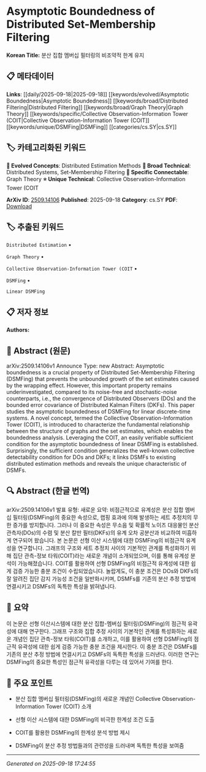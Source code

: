 
# Asymptotic Boundedness of Distributed Set-Membership Filtering

**Korean Title:** 분산 집합 멤버십 필터링의 비조약적 한계 유지

## 📋 메타데이터

**Links**: [[daily/2025-09-18|2025-09-18]] [[keywords/evolved/Asymptotic Boundedness|Asymptotic Boundedness]] [[keywords/broad/Distributed Filtering|Distributed Filtering]] [[keywords/broad/Graph Theory|Graph Theory]] [[keywords/specific/Collective Observation-Information Tower (COIT|Collective Observation-Information Tower (COIT]] [[keywords/unique/DSMFing|DSMFing]] [[categories/cs.SY|cs.SY]]

## 🏷️ 카테고리화된 키워드
**🚀 Evolved Concepts**: Distributed Estimation Methods
**🔬 Broad Technical**: Distributed Systems, Set-Membership Filtering
**🔗 Specific Connectable**: Graph Theory
**⭐ Unique Technical**: Collective Observation-Information Tower (COIT

**ArXiv ID**: [2509.14106](https://arxiv.org/abs/2509.14106)
**Published**: 2025-09-18
**Category**: cs.SY
**PDF**: [Download](https://arxiv.org/pdf/2509.14106.pdf)


## 🏷️ 추출된 키워드



`Distributed Estimation` • 

`Graph Theory` • 

`Collective Observation-Information Tower (COIT` • 

`DSMFing` • 

`Linear DSMFing`



## 📋 저자 정보

**Authors:** 

## 📄 Abstract (원문)

arXiv:2509.14106v1 Announce Type: new 
Abstract: Asymptotic boundedness is a crucial property of Distributed Set-Membership Filtering (DSMFing) that prevents the unbounded growth of the set estimates caused by the wrapping effect. However, this important property remains underinvestigated, compared to its noise-free and stochastic-noise counterparts, i.e., the convergence of Distributed Observers (DOs) and the bounded error covariance of Distributed Kalman Filters (DKFs). This paper studies the asymptotic boundedness of DSMFing for linear discrete-time systems. A novel concept, termed the Collective Observation-Information Tower (COIT), is introduced to characterize the fundamental relationship between the structure of graphs and the set estimates, which enables the boundedness analysis. Leveraging the COIT, an easily verifiable sufficient condition for the asymptotic boundedness of linear DSMFing is established. Surprisingly, the sufficient condition generalizes the well-known collective detectability condition for DOs and DKFs; it links DSMFs to existing distributed estimation methods and reveals the unique characteristic of DSMFs.

## 🔍 Abstract (한글 번역)

arXiv:2509.14106v1 발표 유형: 새로운
요약: 비점근적으로 유계성은 분산 집합 멤버십 필터링(DSMFing)의 중요한 속성으로, 랩핑 효과에 의해 발생하는 세트 추정치의 무한 증가를 방지합니다. 그러나 이 중요한 속성은 무소음 및 확률적 노이즈 대응물인 분산 관측자(DOs)의 수렴 및 분산 칼만 필터(DKFs)의 유계 오차 공분산과 비교하여 미흡하게 연구되어 왔습니다. 본 논문은 선형 이산 시스템에 대한 DSMFing의 비점근적 유계성을 연구합니다. 그래프의 구조와 세트 추정치 사이의 기본적인 관계를 특성화하기 위해 집단 관측-정보 타워(COIT)라는 새로운 개념이 소개되었으며, 이를 통해 유계성 분석이 가능해졌습니다. COIT를 활용하여 선형 DSMFing의 비점근적 유계성에 대한 쉽게 검증 가능한 충분 조건이 수립되었습니다. 놀랍게도, 이 충분 조건은 DOs와 DKFs의 잘 알려진 집단 감지 가능성 조건을 일반화시키며, DSMFs를 기존의 분산 추정 방법에 연결시키고 DSMFs의 독특한 특성을 밝혀냅니다.

## 📝 요약

이 논문은 선형 이산시스템에 대한 분산 집합-멤버십 필터링(DSMFing)의 점근적 유곽성에 대해 연구한다. 그래프 구조와 집합 추정 사이의 기본적인 관계를 특성화하는 새로운 개념인 집단 관측-정보 타워(COIT)를 소개하고, 이를 활용하여 선형 DSMFing의 점근적 유곽성에 대한 쉽게 검증 가능한 충분 조건을 제시한다. 이 충분 조건은 DSMFs를 기존의 분산 추정 방법에 연결시키고 DSMFs의 독특한 특성을 드러낸다. 이러한 연구는 DSMFing의 중요한 특성인 점근적 유곽성을 다루는 데 있어서 기여를 한다.

## 🎯 주요 포인트


- 분산 집합 멤버십 필터링(DSMFing)의 새로운 개념인 Collective Observation-Information Tower (COIT) 소개

- 선형 이산 시스템에 대한 DSMFing의 비극한 한계성 조건 도출

- COIT를 활용한 DSMFing의 한계성 분석 방법 제시

- DSMFing이 분산 추정 방법들과의 관련성을 드러내며 독특한 특성을 보여줌


---

*Generated on 2025-09-18 17:24:55*
